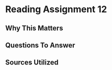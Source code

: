 # Reading Assignment 12

## Why This Matters

## Questions To Answer

### 

### 

### 

### 

### 

## 

## Sources Utilized

[]()
